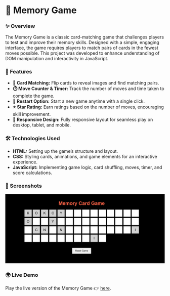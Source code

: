 # 🧠 Memory Game

### ✨ Overview

The Memory Game is a classic card-matching game that challenges players to test and improve their memory skills. Designed with a simple, engaging interface, the game requires players to match pairs of cards in the fewest moves possible. This project was developed to enhance understanding of DOM manipulation and interactivity in JavaScript.

### 🚀 Features

- **🎴 Card Matching:** Flip cards to reveal images and find matching pairs.
- **⏱️ Move Counter & Timer:** Track the number of moves and time taken to complete the game.
- **🔄 Restart Option:** Start a new game anytime with a single click.
- **⭐ Star Rating:** Earn ratings based on the number of moves, encouraging skill improvement.
- **📱 Responsive Design:** Fully responsive layout for seamless play on desktop, tablet, and mobile.

### 🛠️ Technologies Used

- **HTML:** Setting up the game’s structure and layout.
- **CSS:** Styling cards, animations, and game elements for an interactive experience.
- **JavaScript:** Implementing game logic, card shuffling, moves, timer, and score calculations.

### 📸 Screenshots

![Game Start](https://github.com/5225prachi/MEMORYGAME/blob/main/gamepage.png)

### 🌍 Live Demo

Play the live version of the Memory Game 👉 [here](https://memorygame-cyan.vercel.app/).
